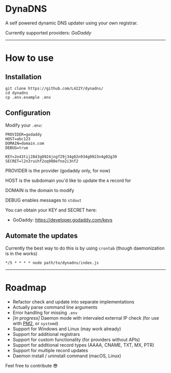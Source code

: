 # DynaDNS

A self powered dynamic DNS updater using your own registrar.

Currently supported providers: *GoDaddy*

---

# How to use

## Installation

 ```
 git clone https://github.com/L422Y/dynadns/
 cd dynadns
 cp .env.example .env
 ```

## Configuration

Modify your `.env`:

```
PROVIDER=godaddy
HOST=abc123
DOMAIN=domain.com
DEBUG=true

KEY=2o43tij2843g0924jngf29j34g02n934g0923n4g02g39
SECRET=l2n3ruihf2oq980efno2i3nf2
```

PROVIDER is the provider (godaddy only, for now)

HOST is the subdomain you'd like to update the `A` record for

DOMAIN is the domain to modify

DEBUG enables messages to `stdout`


You can obtain your KEY and SECRET here:
* GoDaddy: https://developer.godaddy.com/keys

## Automate the updates

Currently the best way to do this is by using `crontab` (though daemonization is in the works)

```
*/5 * * * * node path/to/dynadns/index.js
```
---

# Roadmap

- Refactor check and update into separate implementations
- Actually parse command line arguments
- Error handling for missing `.env`
- *[in progress]* Daemon mode with intervaled external IP check (for use with [PM2](https://pm2.keymetrics.io/), or `systemd`)
- Support for Windows and Linux (may work already)
- Support for additional registrars
- Support for custom functionality (for providers without APIs)
- Support for additional record types (AAAA, CNAME, TXT, MX, PTR)
- Support for multiple record updates
- Daemon install / uninstall command (macOS, Linux)

Feel free to contribute 😎
